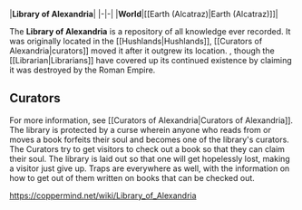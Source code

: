 |**Library of Alexandria**|
|-|-|
|**World**|[[Earth (Alcatraz)\|Earth (Alcatraz)]]|

The **Library of Alexandria** is a repository of all knowledge ever recorded. It was originally located in the [[Hushlands\|Hushlands]], [[Curators of Alexandria\|curators]] moved it after it outgrew its location.
, though the [[Librarian\|Librarians]] have covered up its continued existence by claiming it was destroyed by the Roman Empire.

## Curators
For more information, see [[Curators of Alexandria\|Curators of Alexandria]].
The library is protected by a curse wherein anyone who reads from or moves a book forfeits their soul and becomes one of the library's curators.
The Curators try to get visitors to check out a book so that they can claim their soul. The library is laid out so that one will get hopelessly lost, making a visitor just give up. Traps are everywhere as well, with the information on how to get out of them written on books that can be checked out.



https://coppermind.net/wiki/Library_of_Alexandria